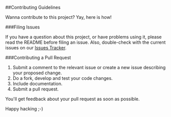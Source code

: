 ##Contributing Guidelines

Wanna contribute to this project? Yay, here is how!

###Filing Issues

If you have a question about this project, or have problems using it, please read the README before filing an issue. Also, double-check with the current issues on our [Issues Tracker](https://github.com/zalando/swagger1st/issues).

###Contributing a Pull Request

1. Submit a comment to the relevant issue or create a new issue describing your proposed change.
2. Do a fork, develop and test your code changes.
3. Include documentation.
4. Submit a pull request.

You'll get feedback about your pull request as soon as possible.

Happy hacking ;-)
